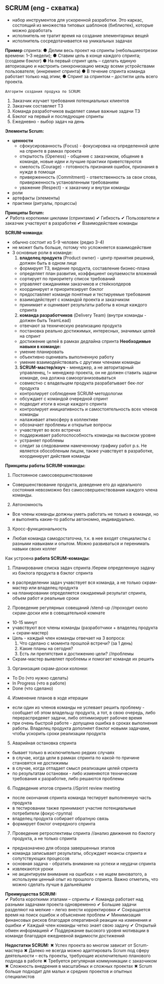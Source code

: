 
## SCRUM (eng - схватка)

- набор инструментов для ускоренной разработки. Это каркас, состоящий из множества типовых шаблонов (библиотек), которые можно доработать 
- исполнитель не тратит время на создание элементарных вещей
- исполнитель сосредотачивается на уникальных задачах

**Пример** спринта: 
● Делим весь проект на спринты (небольшиеотрезки времени: 1–3 недели);
● Ставим цель в конце каждого спринта; (создаем бэклог)
● На первый спринт цель – сделать единую авторизацию и настроить синхронизацию между всеми устройствами пользователя; (инкремент спринта)
● В течение спринта команда работает только над этим;
● Спринт за спринтом – достигли цель всего проекта.

`Алгоритм создания продука по SCRUM`:
1. Заказчик изучает требования потенциальных клиентов
2. Заказчик составляет ТЗ
3. Команда разработчиков выделяет самые важные задачи ТЗ
4. Бэклог на первый и последующие спринты
5. Ежедневно - выбор задач на день

**Элементы Scrum:**
- **ценности**
  * сфокусированность (Focus) - фокусировка на определенной целе на спринте в рамках проекта
  * открытость (Openess) - общение с заказчиком, общение в команде, новые идеи и лучшие практики приветствуются
  * смелость (Courage) - готовность признания ошибок, признания в нужде в помощи
  * приверженность (Commitment) - ответственность за свои слова, приверженность установленным требованиям
  * уважение (Respect) - к заказчику и внутри команды
- роли
- артефакты (элементы)
- практики (ритуалы, процессы)

**Принципы Scrum:**  
✔ Работа короткими циклами (спринтами)
✔ Гибкость
✔ Пользователи и заказчик участвуют в разработке
✔ Взаимодействие команды

**SCRUM-команда**:
- обычно состоит из 5-9 человек (редко 3-4)
- не может быть больше, потому что усложняется взаимодействие
- 3 основные роли в команде: 
  1. **владелец продукта** (Product owner) - центр принятия решений, должен быть в одном лице
    - формирует ТЗ, видение продукта, составление бизнес-плана
    - определяет план развития, коэффициент окупаемости вложений
    - сортирует по приоритету список требований
    - управляет ожиданиями заказчиков и стейкхолдеров
    - координирует и приоритезирует бэклог
    - предоставляет команде понятные и тестируемые требования
    - взаимодействует с командой проекта и заказчиком
    - принимает и оценивает результаты работы в конце каждого спринта
  2. **команда разработчиков** (Delivery Team) (внутри команды - должен быть TeamLead)
    - отвечают за техническую реализацию продукта
    - постановка реально достижимых, интересных, значимых целей на спринт
    - достижение целей в рамках дедлайна спринта
    **Необходимые навыки в команде:** 
    * умение планировать
    * объективно оценивать выполненную работу
    * умение взаимодействовать с другими членами команды
  3. **SCRUM-мастер/коуч** - менеджер, а не авторитарный управленец, != менеджер проекта, он не должен ставить задачи команде, она должна самоорганизовываться
    - совместно с владельцем продукта разрабатывает бек-лог продукта
    - контролирует соблюдение SCRUM-методологии
    - обсуждает с командой очередной спринт
    - подводит итоги в конце каждого спринта
    - контролирует инициативность и самостоятельность всех членов команды
    - налаживает атмосферу в коллективе
    - обозначает проблемы и открытые вопросы
    - учавствует во всех встречах
    - поддерживает работоспособность команды на высоком уровне
    - устраняет проблемы
    - следит за следованием намеченному графику работ
    p.s. Не является обособленым лицом, также учавствует в разработке, координирует дийствия команды

**Принципы работы SCRUM-команды:**    
1. Постоянное самосовершенствование
  * Совершенствование продукта, доведение его до идеального состояния
невозможно без самосовершенствования каждого члена команды.
2. Автономность
  * Все члены команды должны уметь работать не только в команде, но и
выполнять какие-то работы автономно, индивидуально.
3. Кросс-функциональность
  * Любая команда самодостаточна, т.к. в нее входят специалисты с разными
навыками и опытом. Можно развиваться и перенимать навыки своих
коллег

Как устроена **работа SCRUM-команды**:
1. Планирование списка задач спринта /берем определенную задачу из бэклога продукта в бэклог спринта
  * в распределении задач учавствует вся команда, а не только скрам-мастер или владелец продукта
  * на планировании определяется ожидаемый результат спринта, объем работ и реальные сроки
2. Проведение регулярных совещаний /stend-up //проходит около скрам-доски или в совещательной комнате
  * 10-15 минут
  * учавствуют все члены команды (разработчики + владелец продукта + скрам-мастер)
  * Цель - каждый член команды отвечает на 3 вопроса:
    1. Что сделано с момента прошлой встречи? (за 1 день)
    2. Какие планы на сегодня?
    3. Есть ли препятствия к достижению цели? //проблемы
  * Скрам-мастер выявляет проблемы и помогает команде их решить
3. Организация скрам-доски
  колонки:  
  * To Do (что нужно сделать)
  * In Progress (что в работе)
  * Done (что сделано)
4. Изменение планов в ходе итерации
  * если один из членов команды не успевает решить проблему - сообщает об этом владельцу продукта, а тот, в свою очередь, либо перераспредеяет задачи, либо оптимизирует рабочее время
  * при очень быстрой работе - допущена ошибка в сроках выполнения работы. Владелец продукта дополняет бэклог новыми задачами, чтобы ускорить сроки реализации продукта
5. Аварийная остановка спринта
  * бывает только в исключительно редких случаях
  * в случае, когда цели в рамках спринта по какой-то причине становятся не достижимы
  * в случае, когда отпадает смысл реализации целей спринта
  * по результатам остановки - либо изменяются технические требования к разработке, либо решаются проблемы
6. Подведение итогов спринта //Sprint review meeting
  * после окончания спринта команда тестирует выполненную часть продукта
  * в тестировании также принимают участие потенциальные потребители (фокус-группа)
  * владелец продукта собирает обратную связь
  * формирует бэклог очередного спринта
7. Проведение ретроспективы спринта //анализ движения по бэклогу продукта, а не только спринта
  * предназначено для обзора завершенных этапов
  * команда записывает результаты, обсуждает нюансы спринта и сопутствующих процессов
  * основная задача - обратить внимание на успехи и неудачи спринта
  * извлекаются уроки
  * не акцентируем внимание на ошибках = не ищем виноватого, а используем ценный опыт из прошлого спринта. Важно отметить, что можно сделать лучше в дальнейшем

**Преимущества SCRUM:**   
✔ Работа короткими этапами – спринты
✔ Команда работает над разными задачами проекта одновременно
✔ Большие задачи разделяют на мелкие – легко внести корректировки
✔ Сокращается время на поиск ошибок и объяснение проблем
✔ Минимизация финансовых рисков благодаря оперативной реакции
на изменения и ошибки
✔ Каждый член команды четко знает свою задачу
✔ Открытый обмен информацией
✔ Поддержание высокого уровня мотивации в команде благодаря
ежедневной видимости достижений

**Недостатки SCRUM:**
✖ Успех проекта во многом зависит от Scrum-мастера
✖ Далеко не всегда можно адаптировать Scrum под сферу
деятельности – есть проекты, требующие исключительно
планового подхода в работе
✖ Требуется регулярная коммуникации с заказчиком
✖ Сложность внедрения в масштабных и сложных проектах
✖ Scrum больше подходит для малых и средних проектов
 и опытных специалистов